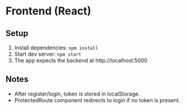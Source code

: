 # Frontend (React)

## Setup
1. Install dependencies: `npm install`
2. Start dev server: `npm start`
3. The app expects the backend at http://localhost:5000

## Notes
- After register/login, token is stored in localStorage.
- ProtectedRoute component redirects to login if no token is present.
